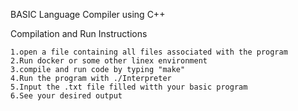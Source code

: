 BASIC Language Compiler using C++

Compilation and Run Instructions

    1.open a file containing all files associated with the program
    2.Run docker or some other linex environment
    3.compile and run code by typing "make"
    4.Run the program with ./Interpreter
    5.Input the .txt file filled witth your basic program
    6.See your desired output
